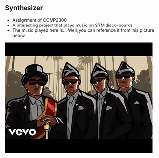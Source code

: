 ## Synthesizer
- Assignment of COMP2300
- A interesting project that plays music on STM disco-boards
- The music played here is... Well, you can reference it from this picture below.


![Screenshot](CoffinDance.jpg)
